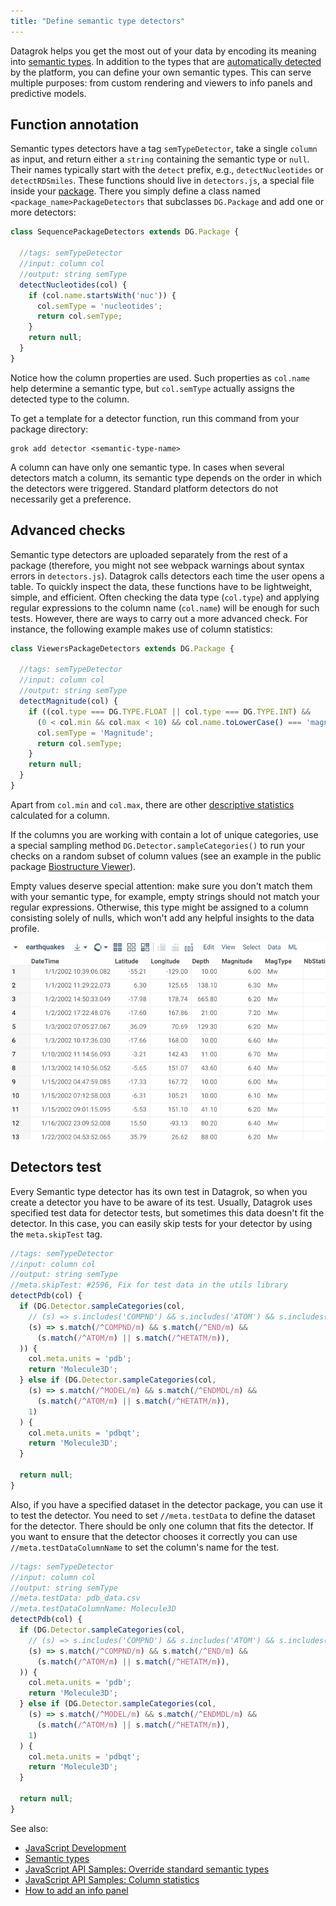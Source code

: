 ```yaml
---
title: "Define semantic type detectors"
---
```


Datagrok helps you get the most out of your data by encoding its meaning into
[semantic types](../../../govern/catalog/semantic-types.md). In addition to the types that
are [automatically detected](../../../govern/catalog/semantic-types.md#automatic-semantic-type-detection)
by the platform, you can define your own semantic types. This can serve multiple purposes: from custom rendering and
viewers to info panels and predictive models.

## Function annotation

Semantic types detectors have a tag `semTypeDetector`, take a single `column`
as input, and return either a `string` containing the semantic type or `null`. Their names typically start with
the `detect` prefix, e.g., `detectNucleotides`
or `detectRDSmiles`. These functions should live in `detectors.js`, a special file inside
your [package](../../develop.md#packages). There you simply define a class named `<package_name>PackageDetectors` that
subclasses `DG.Package`
and add one or more detectors:

```javascript
class SequencePackageDetectors extends DG.Package {

  //tags: semTypeDetector
  //input: column col
  //output: string semType
  detectNucleotides(col) {
    if (col.name.startsWith('nuc')) {
      col.semType = 'nucleotides';
      return col.semType;
    }
    return null;
  }
}
```

Notice how the column properties are used. Such properties as `col.name` help determine a semantic type,
but `col.semType` actually assigns the detected type to the column.

To get a template for a detector function, run this command from your package directory:

```shell
grok add detector <semantic-type-name>
```

A column can have only one semantic type. In cases when several detectors match a column, its semantic type depends on
the order in which the detectors were triggered. Standard platform detectors do not necessarily get a preference.

## Advanced checks

Semantic type detectors are uploaded separately from the rest of a package
(therefore, you might not see webpack warnings about syntax errors in
`detectors.js`). Datagrok calls detectors each time the user opens a table. To quickly inspect the data, these functions
have to be lightweight, simple, and efficient. Often checking the data type (`col.type`) and applying regular
expressions to the column name (`col.name`) will be enough for such tests. However, there are ways to carry out a more
advanced check. For instance, the following example makes use of column statistics:

```javascript
class ViewersPackageDetectors extends DG.Package {

  //tags: semTypeDetector
  //input: column col
  //output: string semType
  detectMagnitude(col) {
    if ((col.type === DG.TYPE.FLOAT || col.type === DG.TYPE.INT) &&
      (0 < col.min && col.max < 10) && col.name.toLowerCase() === 'magnitude') {
      col.semType = 'Magnitude';
      return col.semType;
    }
    return null;
  }
}
```

Apart from `col.min` and `col.max`, there are other
[descriptive statistics](https://public.datagrok.ai/js/samples/data-frame/stats)
calculated for a column.

If the columns you are working with contain a lot of unique categories, use a special sampling
method `DG.Detector.sampleCategories()` to run your checks on a random subset of column values (see an example in the
public package
[Biostructure Viewer](https://github.com/datagrok-ai/public/blob/master/packages/BiostructureViewer/detectors.js)).

Empty values deserve special attention: make sure you don't match them with your semantic type, for example, empty
strings should not match your regular expressions. Otherwise, this type might be assigned to a column consisting solely
of nulls, which won't add any helpful insights to the data profile.

![Detected Types: Latitude, Longitude, Magnitude](semantic-type-detectors.gif "Detected Types: Latitude, Longitude, Magnitude")

## Detectors test

Every Semantic type detector has its own test in Datagrok, so when you create a detector you have to be aware of its test. Usually, Datagrok uses 
specified test data for detector tests, but sometimes this data doesn't fit the detector. In this case, you can easily skip tests for your detector by using the `meta.skipTest` tag. 

```  javascript
//tags: semTypeDetector
//input: column col
//output: string semType
//meta.skipTest: #2596, Fix for test data in the utils library
detectPdb(col) {
  if (DG.Detector.sampleCategories(col,
    // (s) => s.includes('COMPND') && s.includes('ATOM') && s.includes('END'), 1)
    (s) => s.match(/^COMPND/m) && s.match(/^END/m) &&
      (s.match(/^ATOM/m) || s.match(/^HETATM/m)),
  )) {
    col.meta.units = 'pdb';
    return 'Molecule3D';
  } else if (DG.Detector.sampleCategories(col,
    (s) => s.match(/^MODEL/m) && s.match(/^ENDMDL/m) &&
      (s.match(/^ATOM/m) || s.match(/^HETATM/m)),
    1)
  ) {
    col.meta.units = 'pdbqt';
    return 'Molecule3D';
  }

  return null;
}
```
Also, if you have a specified dataset in the detector package, you can use it to test the detector. You need to set `//meta.testData` to define the dataset for the detector.
There should be only one column that fits the detector. If you want to ensure that the detector chooses it correctly you can use `//meta.testDataColumnName` to set the column's name for the test.
```  javascript
//tags: semTypeDetector
//input: column col
//output: string semType
//meta.testData: pdb_data.csv
//meta.testDataColumnName: Molecule3D
detectPdb(col) {
  if (DG.Detector.sampleCategories(col,
    // (s) => s.includes('COMPND') && s.includes('ATOM') && s.includes('END'), 1)
    (s) => s.match(/^COMPND/m) && s.match(/^END/m) &&
      (s.match(/^ATOM/m) || s.match(/^HETATM/m)),
  )) {
    col.meta.units = 'pdb';
    return 'Molecule3D';
  } else if (DG.Detector.sampleCategories(col,
    (s) => s.match(/^MODEL/m) && s.match(/^ENDMDL/m) &&
      (s.match(/^ATOM/m) || s.match(/^HETATM/m)),
    1)
  ) {
    col.meta.units = 'pdbqt';
    return 'Molecule3D';
  }

  return null;
}
```

See also:

* [JavaScript Development](../../develop.md)
* [Semantic types](../../../govern/catalog/semantic-types.md)
* [JavaScript API Samples: Override standard semantic types](https://public.datagrok.ai/js/samples/data-frame/advanced/semantic-type-detection)
* [JavaScript API Samples: Column statistics](https://public.datagrok.ai/js/samples/data-frame/stats)
* [How to add an info panel](../ui/add-info-panel.md)
